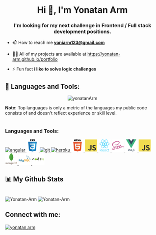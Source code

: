 <h1 align="center">Hi 👋, I'm Yonatan Arm</h1>
<h3 align="center">I'm looking for my next challenge in Frontend / Full stack development positions.</h3>



- 📫 How to reach me **yoniarm123@gmail.com**

- 👨‍💻 All of my projects are available at https://yonatan-arm.github.io/portfolio

- ⚡ Fun fact **i like to solve logic challenges**


<h2 align="left">🚀 Languages and Tools:</h2>

<p align="center">
  <img src="https://github-readme-stats.vercel.app/api/top-langs?username=Yonatan-Arm&langs_count=8&count_private=true&layout=compact&theme=react&hide_border=true&bg_color=0D1117" alt="yonatanArm" />
</p>
<b>Note:</b> Top languages is only a metric of the languages my public code consists of and doesn't reflect experience or skill level.
<br/>
<br/>


<h3 align="left">Languages and Tools:</h3>
<p align="left"> <a href="https://angular.io" target="_blank" rel="noreferrer"> <img src="https://angular.io/assets/images/logos/angular/angular.svg" alt="angular" width="40" height="40"/> </a> <a href="https://www.w3schools.com/css/" target="_blank" rel="noreferrer"> <img src="https://raw.githubusercontent.com/devicons/devicon/master/icons/css3/css3-original-wordmark.svg" alt="css3" width="40" height="40"/> </a> <a href="https://git-scm.com/" target="_blank" rel="noreferrer"> <img src="https://www.vectorlogo.zone/logos/git-scm/git-scm-icon.svg" alt="git" width="40" height="40"/> </a> <a href="https://heroku.com" target="_blank" rel="noreferrer"> <img src="https://www.vectorlogo.zone/logos/heroku/heroku-icon.svg" alt="heroku" width="40" height="40"/> </a> <a href="https://www.w3.org/html/" target="_blank" rel="noreferrer"> <img src="https://raw.githubusercontent.com/devicons/devicon/master/icons/html5/html5-original-wordmark.svg" alt="html5" width="40" height="40"/> </a> <a href="https://developer.mozilla.org/en-US/docs/Web/JavaScript" target="_blank" rel="noreferrer"> <img src="https://raw.githubusercontent.com/devicons/devicon/master/icons/javascript/javascript-original.svg" alt="javascript" width="40" height="40"/> </a> <a href="https://reactjs.org/" target="_blank" rel="noreferrer"> <img src="https://raw.githubusercontent.com/devicons/devicon/master/icons/react/react-original-wordmark.svg" alt="react" width="40" height="40"/> </a> <a href="https://sass-lang.com" target="_blank" rel="noreferrer"> <img src="https://raw.githubusercontent.com/devicons/devicon/master/icons/sass/sass-original.svg" alt="sass" width="40" height="40"/> </a> <a href="https://vuejs.org/" target="_blank" rel="noreferrer"> <img src="https://raw.githubusercontent.com/devicons/devicon/master/icons/vuejs/vuejs-original-wordmark.svg" alt="vuejs" width="40" height="40"/> </a> <img src="https://raw.githubusercontent.com/devicons/devicon/master/icons/javascript/javascript-original.svg" alt="javascript" width="40" height="40"/> </a> <a href="https://www.mongodb.com/" target="_blank" rel="noreferrer"> <img src="https://raw.githubusercontent.com/devicons/devicon/master/icons/mongodb/mongodb-original-wordmark.svg" alt="mongodb" width="40" height="40"/> </a> <a href="https://www.mysql.com/" target="_blank" rel="noreferrer"> <img src="https://raw.githubusercontent.com/devicons/devicon/master/icons/mysql/mysql-original-wordmark.svg" alt="mysql" width="40" height="40"/> </a> <a href="https://nodejs.org" target="_blank" rel="noreferrer"> <img src="https://raw.githubusercontent.com/devicons/devicon/master/icons/nodejs/nodejs-original-wordmark.svg" alt="nodejs" width="40" height="40"/> </a></p>
<h2 align="left">📊 My Github Stats</h2>

<br/>
 <img align="center" src="https://github-readme-stats.vercel.app/api?username=Yonatan-Arm&show_icons=true&locale=en&theme=react&hide_border=true&bg_color=0D1117" alt="Yonatan-Arm" />
<img align="center" src="https://github-readme-streak-stats.herokuapp.com/?user=Yonatan-Arm&theme=black-ice&hide_border=true&stroke=0000&background=0D1117" alt="Yonatan-Arm" />
<br/>

    
<h2 align="left">Connect with me:</h2>
<p align="left">
<a href="https://www.linkedin.com/in/yonatan-arm-b2a3b0238" target="blank"><img align="center" src="https://raw.githubusercontent.com/rahuldkjain/github-profile-readme-generator/master/src/images/icons/Social/linked-in-alt.svg" alt="yonatan arm" height="30" width="40" /></a>
</p>
